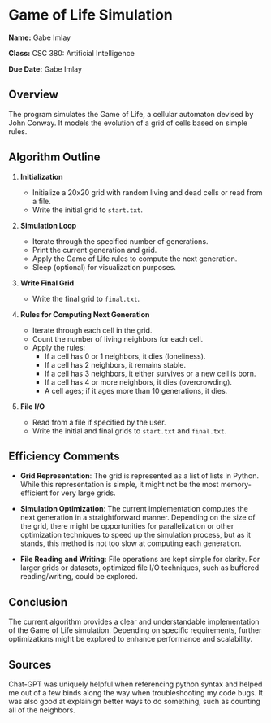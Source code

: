 # Game of Life Simulation

**Name:** Gabe Imlay

**Class:** CSC 380: Artificial Intelligence

**Due Date:** Gabe Imlay
## Overview
The program simulates the Game of Life, a cellular automaton devised by John Conway. It models the evolution of a grid of cells based on simple rules.

## Algorithm Outline

1. **Initialization**
   - Initialize a 20x20 grid with random living and dead cells or read from a file.
   - Write the initial grid to `start.txt`.

2. **Simulation Loop**
   - Iterate through the specified number of generations.
   - Print the current generation and grid.
   - Apply the Game of Life rules to compute the next generation.
   - Sleep (optional) for visualization purposes.

3. **Write Final Grid**
   - Write the final grid to `final.txt`.

4. **Rules for Computing Next Generation**
   - Iterate through each cell in the grid.
   - Count the number of living neighbors for each cell.
   - Apply the rules:
      - If a cell has 0 or 1 neighbors, it dies (loneliness).
      - If a cell has 2 neighbors, it remains stable.
      - If a cell has 3 neighbors, it either survives or a new cell is born.
      - If a cell has 4 or more neighbors, it dies (overcrowding).
      - A cell ages; if it ages more than 10 generations, it dies.

5. **File I/O**
   - Read from a file if specified by the user.
   - Write the initial and final grids to `start.txt` and `final.txt`.

## Efficiency Comments

- **Grid Representation**: The grid is represented as a list of lists in Python. While this representation is simple, it might not be the most memory-efficient for very large grids. 

- **Simulation Optimization**: The current implementation computes the next generation in a straightforward manner. Depending on the size of the grid, there might be opportunities for parallelization or other optimization techniques to speed up the simulation process, but as it stands, this method is not too slow at computing each generation. 

- **File Reading and Writing**: File operations are kept simple for clarity. For larger grids or datasets, optimized file I/O techniques, such as buffered reading/writing, could be explored.

## Conclusion
The current algorithm provides a clear and understandable implementation of the Game of Life simulation. Depending on specific requirements, further optimizations might be explored to enhance performance and scalability.

## Sources
Chat-GPT was uniquely helpful when referencing python syntax and helped me out of a few binds along the way when troubleshooting my code bugs. It was also good at explainign better ways to do something, such as counting all of the neighbors. 